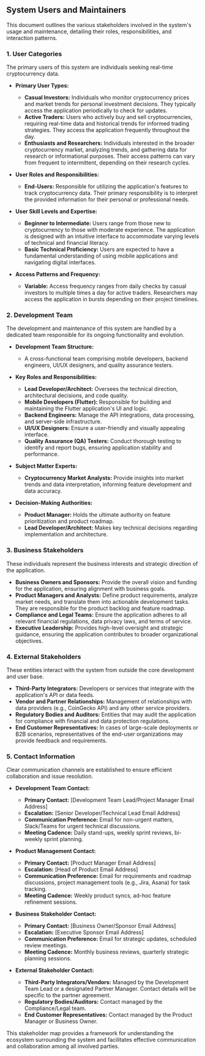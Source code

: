 ## System Users and Maintainers

This document outlines the various stakeholders involved in the system's usage and maintenance, detailing their roles, responsibilities, and interaction patterns.

### 1. User Categories

The primary users of this system are individuals seeking real-time cryptocurrency data.

*   **Primary User Types:**
    *   **Casual Investors:** Individuals who monitor cryptocurrency prices and market trends for personal investment decisions. They typically access the application periodically to check for updates.
    *   **Active Traders:** Users who actively buy and sell cryptocurrencies, requiring real-time data and historical trends for informed trading strategies. They access the application frequently throughout the day.
    *   **Enthusiasts and Researchers:** Individuals interested in the broader cryptocurrency market, analyzing trends, and gathering data for research or informational purposes. Their access patterns can vary from frequent to intermittent, depending on their research cycles.

*   **User Roles and Responsibilities:**
    *   **End-Users:** Responsible for utilizing the application's features to track cryptocurrency data. Their primary responsibility is to interpret the provided information for their personal or professional needs.

*   **User Skill Levels and Expertise:**
    *   **Beginner to Intermediate:** Users range from those new to cryptocurrency to those with moderate experience. The application is designed with an intuitive interface to accommodate varying levels of technical and financial literacy.
    *   **Basic Technical Proficiency:** Users are expected to have a fundamental understanding of using mobile applications and navigating digital interfaces.

*   **Access Patterns and Frequency:**
    *   **Variable:** Access frequency ranges from daily checks by casual investors to multiple times a day for active traders. Researchers may access the application in bursts depending on their project timelines.

### 2. Development Team

The development and maintenance of this system are handled by a dedicated team responsible for its ongoing functionality and evolution.

*   **Development Team Structure:**
    *   A cross-functional team comprising mobile developers, backend engineers, UI/UX designers, and quality assurance testers.

*   **Key Roles and Responsibilities:**
    *   **Lead Developer/Architect:** Oversees the technical direction, architectural decisions, and code quality.
    *   **Mobile Developers (Flutter):** Responsible for building and maintaining the Flutter application's UI and logic.
    *   **Backend Engineers:** Manage the API integrations, data processing, and server-side infrastructure.
    *   **UI/UX Designers:** Ensure a user-friendly and visually appealing interface.
    *   **Quality Assurance (QA) Testers:** Conduct thorough testing to identify and report bugs, ensuring application stability and performance.

*   **Subject Matter Experts:**
    *   **Cryptocurrency Market Analysts:** Provide insights into market trends and data interpretation, informing feature development and data accuracy.

*   **Decision-Making Authorities:**
    *   **Product Manager:** Holds the ultimate authority on feature prioritization and product roadmap.
    *   **Lead Developer/Architect:** Makes key technical decisions regarding implementation and architecture.

### 3. Business Stakeholders

These individuals represent the business interests and strategic direction of the application.

*   **Business Owners and Sponsors:** Provide the overall vision and funding for the application, ensuring alignment with business goals.
*   **Product Managers and Analysts:** Define product requirements, analyze market needs, and translate them into actionable development tasks. They are responsible for the product backlog and feature roadmap.
*   **Compliance and Legal Teams:** Ensure the application adheres to all relevant financial regulations, data privacy laws, and terms of service.
*   **Executive Leadership:** Provides high-level oversight and strategic guidance, ensuring the application contributes to broader organizational objectives.

### 4. External Stakeholders

These entities interact with the system from outside the core development and user base.

*   **Third-Party Integrators:** Developers or services that integrate with the application's API or data feeds.
*   **Vendor and Partner Relationships:** Management of relationships with data providers (e.g., CoinGecko API) and any other service providers.
*   **Regulatory Bodies and Auditors:** Entities that may audit the application for compliance with financial and data protection regulations.
*   **End Customer Representatives:** In cases of large-scale deployments or B2B scenarios, representatives of the end-user organizations may provide feedback and requirements.

### 5. Contact Information

Clear communication channels are established to ensure efficient collaboration and issue resolution.

*   **Development Team Contact:**
    *   **Primary Contact:** [Development Team Lead/Project Manager Email Address]
    *   **Escalation:** [Senior Developer/Technical Lead Email Address]
    *   **Communication Preference:** Email for non-urgent matters, Slack/Teams for urgent technical discussions.
    *   **Meeting Cadence:** Daily stand-ups, weekly sprint reviews, bi-weekly sprint planning.

*   **Product Management Contact:**
    *   **Primary Contact:** [Product Manager Email Address]
    *   **Escalation:** [Head of Product Email Address]
    *   **Communication Preference:** Email for requirements and roadmap discussions, project management tools (e.g., Jira, Asana) for task tracking.
    *   **Meeting Cadence:** Weekly product syncs, ad-hoc feature refinement sessions.

*   **Business Stakeholder Contact:**
    *   **Primary Contact:** [Business Owner/Sponsor Email Address]
    *   **Escalation:** [Executive Sponsor Email Address]
    *   **Communication Preference:** Email for strategic updates, scheduled review meetings.
    *   **Meeting Cadence:** Monthly business reviews, quarterly strategic planning sessions.

*   **External Stakeholder Contact:**
    *   **Third-Party Integrators/Vendors:** Managed by the Development Team Lead or a designated Partner Manager. Contact details will be specific to the partner agreement.
    *   **Regulatory Bodies/Auditors:** Contact managed by the Compliance/Legal team.
    *   **End Customer Representatives:** Contact managed by the Product Manager or Business Owner.

This stakeholder map provides a framework for understanding the ecosystem surrounding the system and facilitates effective communication and collaboration among all involved parties.
